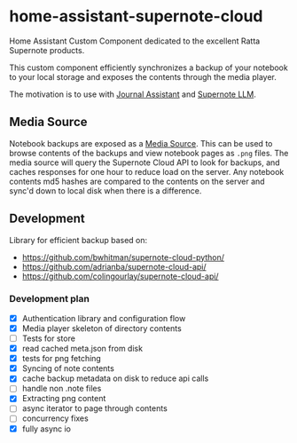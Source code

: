 # home-assistant-supernote-cloud

Home Assistant Custom Component dedicated to the excellent Ratta Supernote products.

This custom component efficiently synchronizes a backup of your notebook to your
local storage and exposes the contents through the media player.

The motivation is to use with [Journal Assistant](https://github.com/allenporter/home-assistant-journal-assistant) and [Supernote LLM](https://github.com/allenporter/supernote-llm/).

## Media Source

Notebook backups are exposed as a [Media Source](https://www.home-assistant.io/integrations/media_source/). This can be
used to browse contents of the backups and view notebook pages as `.png` files. The media source
will query the Supernote Cloud API to look for backups, and caches responses for
one hour to reduce load on the server. Any notebook contents md5 hashes are compared
to the contents on the server and sync'd down to local disk when there is a difference.


## Development

Library for efficient backup based on:

- https://github.com/bwhitman/supernote-cloud-python/
- https://github.com/adrianba/supernote-cloud-api/
- https://github.com/colingourlay/supernote-cloud-api/

### Development plan

- [x] Authentication library and configuration flow
- [x] Media player skeleton of directory contents
- [ ] Tests for store
- [x] read cached meta.json from disk
- [x] tests for png fetching
- [x] Syncing of note contents
- [x] cache backup metadata on disk to reduce api calls
- [ ] handle non .note files
- [x] Extracting png content
- [ ] async iterator to page through contents
- [ ] concurrency fixes
- [x] fully async io
